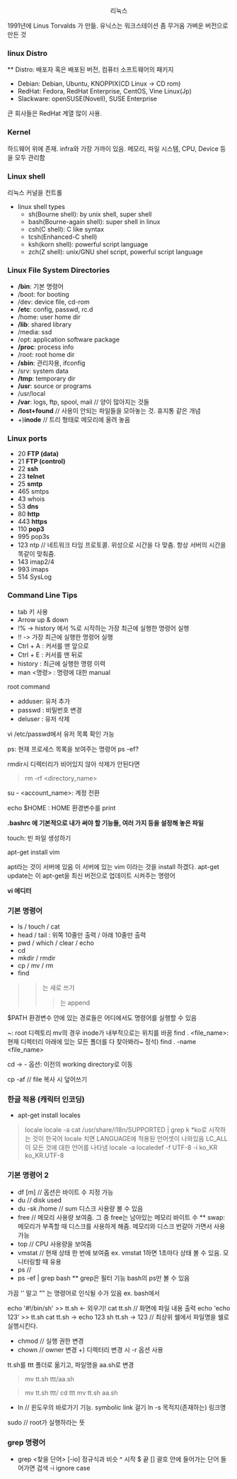 <center>리눅스</center>

1991년에 Linus Torvalds 가 만듦.
유닉스는 워크스테이션 좀 무거움
가벼운 버전으로 만든 것

### linux Distro

\*\* Distro: 배포자 혹은 배포된 버전, 컴퓨터 소프트웨어의 패키지

- Debian: Debian, Ubuntu, KNOPPIX(CD Linux -> CD rom)
- RedHat: Fedora, RedHat Enterprise, CentOS, Vine Linux(Jp)
- Slackware: openSUSE(Novell), SUSE Enterprise

큰 회사들은 RedHat 계열 많이 사용.

### Kernel

하드웨어 위에 존재. infra와 가장 가까이 있음.
메모리, 파일 시스템, CPU, Device 등을 모두 관리함

### Linux shell

리눅스 커널을 컨트롤

- linux shell types
  - sh(Bourne shell): by unix shell, super shell
  - bash(Bourne-again shell): super shell in linux
  - csh(C shell): C like syntax
  - tcsh(Enhanced-C shell)
  - ksh(korn shell): powerful script language
  - zch(Z shell): unix/GNU shel script, powerful script language

### Linux File System Directories

- **/bin**: 기본 명령어
- /boot: for booting
- /dev: device file, cd-rom
- **/etc**: config, passwd, rc.d
- /home: user home dir
- **/lib**: shared library
- /media: ssd
- /opt: application software package
- **/proc**: process info
- /root: root home dir
- **/sbin**: 관리자용, ifconfig
- /srv: system data
- **/tmp**: temporary dir
- **/usr**: source or programs
- /usr/local
- **/var**: logs, ftp, spool, mail // 양이 많아지는 것들
- **/lost+found** // 사용이 안되는 파일들을 모아놓는 것. 휴지통 같은 개념
- +)**inode** // 트리 형태로 메모리에 올려 놓음

### Linux ports

- 20 **FTP (data)**
- 21 **FTP (control)**
- 22 **ssh**
- 23 **telnet**
- 25 **smtp**
- 465 smtps
- 43 whois
- 53 **dns**
- 80 **http**
- 443 **https**
- 110 **pop3**
- 995 pop3s
- 123 ntp // 네트워크 타임 프로토콜. 위성으로 시간을 다 맞춤. 항상 서버의 시간을 똑같이 맞춰줌.
- 143 imap2/4
- 993 imaps
- 514 SysLog

### Command Line Tips
- tab 키 사용
- Arrow up & down
- !% -> history 에서 %로 시작하는 가장 최근에 실행한 명령어 실행
- !! -> 가장 최근에 실행한 명령어 실행
- Ctrl + A : 커서를 맨 앞으로
- Ctrl + E : 커서를 맨 뒤로
- history : 최근에 실행한 명령 이력
- man <명령> : 명령에 대한 manual

root command
- adduser: 유저 추가
- passwd <account-name> : 비밀번호 변경
- deluser <account-name> : 유저 삭제

vi /etc/passwd에서 유저 목록 확인 가능

ps: 현재 프로세스 목록을 보여주는 명령어
ps -ef?

rmdir시 디렉터리가 비어있지 않아 삭제가 안된다면 

> rm -rf <directory_name>

su - <account_name>: 계정 전환

echo $HOME : HOME 환경변수를 print

**.bashrc 에 기본적으로 내가 써야 할 기능들, 여러 가지 등을 설정해 놓은 파일**

touch: 빈 파일 생성하기

apt-get install vim

apt라는 것이 서버에 있음 이 서버에 있는 vim 이라는 것을 install 하겠다.
apt-get update는 이 apt-get을 최신 버전으로 업데이트 시켜주는 명령어

**vi 에디터**

### 기본 명령어
- ls / touch / cat
- head / tail : 위쪽 10줄만 출력 / 아래 10줄만 출력
- pwd / which / clear / echo 
- cd 
- mkdir / rmdir
- cp / mv / rm
- find

> >는 새로 쓰기 
> >>는 append

$PATH 환경변수 안에 있는 경로들은 어디에서도 명령어를 실행할 수 있음

~: root 디렉토리
mv의 경우 inode가 내부적으로는 위치를 바꿈
find . <file_name>: 현재 디렉터리 아래에 있는 모든 폴더를 다 찾아봐라~
정석) find . -name <file_name>

cd -> - 옵션: 이전의 working directory로 이동

cp -af // file 복사 시 덮어쓰기

### 한글 적용 (캐릭터 인코딩)
- apt-get install locales

> locale
> locale -a
> cat /usr/share/i18n/SUPPORTED | grep k *ko로 시작하는 것이 한국어
> locale 치면 LANGUAGE에 적용된 언어셋이 나와있음
LC_ALL이 모든 것에 대한 언어를 나타냄
locale -a 
> localedef -f UTF-8 -i ko_KR ko_KR.UTF-8

### 기본 명령어 2
* df [m] // 옵션은 바이트 수 지정 가능
* du // disk used
* du -sk /home // sum 디스크 사용량 볼 수 있음
* free // 메모리 사용량 보여줌. 그 중 free는 남아있는 메모리 바이트 수
** swap: 메모리가 부족할 때 디스크를 사용하게 해줌. 메모리와 디스크 번갈아 가면서 사용 가능 
* top // CPU 사용량을 보여줌
* vmstat // 현재 상태 한 번에 보여줌 ex. vmstat 1하면 1초마다 상태 볼 수 있음. 모니터링할 때 유용
* ps // 
* ps -ef | grep bash ** grep은 필터 기능 bash의 ps만 볼 수 있음

가끔 '' 말고 "" 는 명령어로 인식될 수가 있음 ex. bash에서

echo '#!/bin/sh' >> tt.sh <- 외우기!
cat tt.sh // 화면에 파일 내용 출력
echo 'echo 123' >> tt.sh
cat tt.sh -> echo 123
sh tt.sh -> 123 // 최상위 쉘에서 파일명을 쉘로 실행시킨다.

* chmod // 실행 권한 변경
* chown // owner 변경 +) 디렉터리 변경 시 -r 옵션 사용

tt.sh를 ttt 폴더로 옮기고, 파일명을 aa.sh로 변경
> mv tt.sh ttt/aa.sh 

> mv tt.sh ttt/
> cd ttt
> mv tt.sh aa.sh

* ln // 윈도우의 바로가기 기능. symbolic link 걸기
ln -s 목적지(존재하는) 링크명

sudo // root가 실행하라는 뜻

### grep 명령어
* grep <찾을 단어> <file-name> [-io]
정규식과 비슷
^ 시작
$ 끝
[] 괄호 안에 들어가는 단어 들어가면 검색
-i ignore case